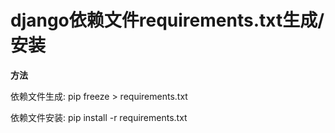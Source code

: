 # django依赖文件requirements.txt生成/安装

**方法**

依赖文件生成: pip freeze > requirements.txt

依赖文件安装: pip install -r requirements.txt